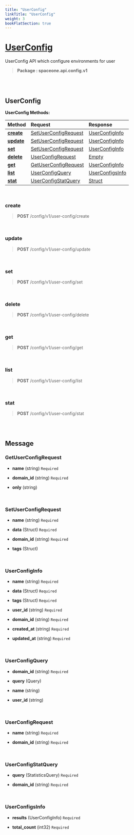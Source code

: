 ```yaml
---
title: "UserConfig"
linkTitle: "UserConfig"
weight: 3
bookFlatSection: true
---
```

# [UserConfig](#UserConfig)
UserConfig API which configure environments for user


>  **Package : spaceone.api.config.v1**

<br>
<br>

## UserConfig





**UserConfig Methods:**


| Method | Request | Response |
| :----- | :-------- | :-------- |
| [**create**](./UserConfig#create) | [SetUserConfigRequest](UserConfig#setuserconfigrequest) | [UserConfigInfo](./UserConfig#userconfiginfo) |
| [**update**](./UserConfig#update) | [SetUserConfigRequest](UserConfig#setuserconfigrequest) | [UserConfigInfo](./UserConfig#userconfiginfo) |
| [**set**](./UserConfig#set) | [SetUserConfigRequest](UserConfig#setuserconfigrequest) | [UserConfigInfo](./UserConfig#userconfiginfo) |
| [**delete**](./UserConfig#delete) | [UserConfigRequest](UserConfig#userconfigrequest) | [Empty](./UserConfig#empty) |
| [**get**](./UserConfig#get) | [GetUserConfigRequest](UserConfig#getuserconfigrequest) | [UserConfigInfo](./UserConfig#userconfiginfo) |
| [**list**](./UserConfig#list) | [UserConfigQuery](UserConfig#userconfigquery) | [UserConfigsInfo](./UserConfig#userconfigsinfo) |
| [**stat**](./UserConfig#stat) | [UserConfigStatQuery](UserConfig#userconfigstatquery) | [Struct](./UserConfig#struct) |



    
<br>

### create





> **POST** /config/v1/user-config/create
>






    
<br>

### update





> **POST** /config/v1/user-config/update
>






    
<br>

### set





> **POST** /config/v1/user-config/set
>






    
<br>

### delete





> **POST** /config/v1/user-config/delete
>






    
<br>

### get





> **POST** /config/v1/user-config/get
>






    
<br>

### list





> **POST** /config/v1/user-config/list
>






    
<br>

### stat





> **POST** /config/v1/user-config/stat
>






    


<br>
<br>

## Message



### GetUserConfigRequest
* **name** (string)  `Required` 

    
* **domain_id** (string)  `Required` 

    
* **only** (string) 

    <br>

### SetUserConfigRequest
* **name** (string)  `Required` 

    
* **data** (Struct)  `Required` 

    
* **domain_id** (string)  `Required` 

    
* **tags** (Struct) 

    <br>

### UserConfigInfo
* **name** (string)  `Required` 

    
* **data** (Struct)  `Required` 

    
* **tags** (Struct)  `Required` 

    
* **user_id** (string)  `Required` 

    
* **domain_id** (string)  `Required` 

    
* **created_at** (string)  `Required` 

    
* **updated_at** (string)  `Required` 

    <br>

### UserConfigQuery
* **domain_id** (string)  `Required` 

    
* **query** (Query) 

    
* **name** (string) 

    
* **user_id** (string) 

    <br>

### UserConfigRequest
* **name** (string)  `Required` 

    
* **domain_id** (string)  `Required` 

    <br>

### UserConfigStatQuery
* **query** (StatisticsQuery)  `Required` 

    
* **domain_id** (string)  `Required` 

    <br>

### UserConfigsInfo
* **results** (UserConfigInfo)  `Required` 

    
* **total_count** (int32)  `Required` 

    <br>
